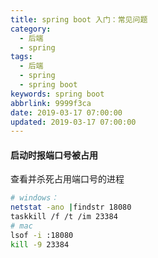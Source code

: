 ```yaml
---
title: spring boot 入门：常见问题
category:
  - 后端
  - spring
tags:
  - 后端
  - spring
  - spring boot
keywords: spring boot
abbrlink: 9999f3ca
date: 2019-03-17 07:00:00
updated: 2019-03-17 07:00:00
---
```


#### 启动时报端口号被占用

查看并杀死占用端口号的进程

```bash
# windows：
netstat -ano |findstr 18080
taskkill /f /t /im 23384
# mac 
lsof -i :18080
kill -9 23384
```